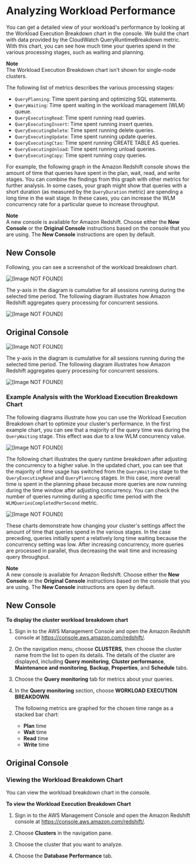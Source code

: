 # Analyzing Workload Performance<a name="analyze-workload-performance"></a>

You can get a detailed view of your workload's performance by looking at the Workload Execution Breakdown chart in the console\. We build the chart with data provided by the CloudWatch QueryRuntimeBreakdown metric\. With this chart, you can see how much time your queries spend in the various processing stages, such as waiting and planning\. 

**Note**  
The Workload Execution Breakdown chart isn't shown for single\-node clusters\.

The following list of metrics describes the various processing stages:
+ `QueryPlanning`: Time spent parsing and optimizing SQL statements\.
+ `QueryWaiting`: Time spent waiting in the workload management \(WLM\) queue\.
+ `QueryExecutingRead`: Time spent running read queries\. 
+ `QueryExecutingInsert`: Time spent running insert queries\.
+ `QueryExecutingDelete`: Time spent running delete queries\.
+ `QueryExecutingUpdate`: Time spent running update queries\.
+ `QueryExecutingCtas`: Time spent running CREATE TABLE AS queries\.
+ `QueryExecutingUnload`: Time spent running unload queries\.
+ `QueryExecutingCopy`: Time spent running copy queries\.

For example, the following graph in the Amazon Redshift console shows the amount of time that queries have spent in the plan, wait, read, and write stages\. You can combine the findings from this graph with other metrics for further analysis\. In some cases, your graph might show that queries with a short duration \(as measured by the `QueryDuration` metric\) are spending a long time in the wait stage\. In these cases, you can increase the WLM concurrency rate for a particular queue to increase throughput\. 

**Note**  
A new console is available for Amazon Redshift\. Choose either the **New Console** or the **Original Console** instructions based on the console that you are using\. The **New Console** instructions are open by default\.

## New Console<a name="cluster-workload-breakdown-chart"></a>

Following, you can see a screenshot of the workload breakdown chart\.

![\[Image NOT FOUND\]](http://docs.aws.amazon.com/redshift/latest/mgmt/images/mgmt-workloadbreakdown-v1png.png)

The y\-axis in the diagram is cumulative for all sessions running during the selected time period\. The following diagram illustrates how Amazon Redshift aggregates query processing for concurrent sessions\. 

![\[Image NOT FOUND\]](http://docs.aws.amazon.com/redshift/latest/mgmt/images/querybreakdownschematic.png)

## Original Console<a name="cluster-workload-breakdown-chart-originalconsole"></a>

![\[Image NOT FOUND\]](http://docs.aws.amazon.com/redshift/latest/mgmt/images/querybreakdownsummary.png)

The y\-axis in the diagram is cumulative for all sessions running during the selected time period\. The following diagram illustrates how Amazon Redshift aggregates query processing for concurrent sessions\. 

![\[Image NOT FOUND\]](http://docs.aws.amazon.com/redshift/latest/mgmt/images/querybreakdownschematic.png)

### Example Analysis with the Workload Execution Breakdown Chart<a name="workload-execution-breakdown-example"></a>

The following diagrams illustrate how you can use the Workload Execution Breakdown chart to optimize your cluster's performance\. In the first example chart, you can see that a majority of the query time was during the `QueryWaiting` stage\. This effect was due to a low WLM concurrency value\. 

![\[Image NOT FOUND\]](http://docs.aws.amazon.com/redshift/latest/mgmt/images/querybreakdownexample.png)

The following chart illustrates the query runtime breakdown after adjusting the concurrency to a higher value\. In the updated chart, you can see that the majority of time usage has switched from the `QueryWaiting` stage to the `QueryExecutingRead` and `QueryPlanning` stages\. In this case, more overall time is spent in the planning phase because more queries are now running during the time window after adjusting concurrency\. You can check the number of queries running during a specific time period with the `WLMQueriesCompletedPerSecond` metric\.

![\[Image NOT FOUND\]](http://docs.aws.amazon.com/redshift/latest/mgmt/images/querybreakdownexample2.png)

These charts demonstrate how changing your cluster's settings affect the amount of time that queries spend in the various stages\. In the case preceding, queries initially spent a relatively long time waiting because the concurrency setting was low\. After increasing concurrency, more queries are processed in parallel, thus decreasing the wait time and increasing query throughput\.

**Note**  
A new console is available for Amazon Redshift\. Choose either the **New Console** or the **Original Console** instructions based on the console that you are using\. The **New Console** instructions are open by default\.

## New Console<a name="cluster-workload-breakdown"></a>

**To display the cluster workload breakdown chart**

1. Sign in to the AWS Management Console and open the Amazon Redshift console at [https://console\.aws\.amazon\.com/redshift/](https://console.aws.amazon.com/redshift/)\.

1. On the navigation menu, choose **CLUSTERS**, then choose the cluster name from the list to open its details\. The details of the cluster are displayed, including **Query monitoring**, **Cluster performance**, **Maintenance and monitoring**, **Backup**, **Properties**, and **Schedule** tabs\.

1. Choose the **Query monitoring** tab for metrics about your queries\.

1. In the **Query monitoring** section, choose **WORKLOAD EXECUTION BREAKDOWN**\. 

   The following metrics are graphed for the chosen time range as a stacked bar chart: 
   + **Plan** time 
   + **Wait** time 
   + **Read** time 
   + **Write** time 

## Original Console<a name="cluster-workload-breakdown-originalconsole"></a>

### Viewing the Workload Breakdown Chart<a name="access-workload-breakdown-chart"></a>

You can view the workload breakdown chart in the console\.<a name="view-workload-breakdown-chart"></a>

**To view the Workload Execution Breakdown Chart**

1. Sign in to the AWS Management Console and open the Amazon Redshift console at [https://console\.aws\.amazon\.com/redshift/](https://console.aws.amazon.com/redshift/)\.

1. Choose **Clusters** in the navigation pane\.

1. Choose the cluster that you want to analyze\.

1. Choose the **Database Performance** tab\.